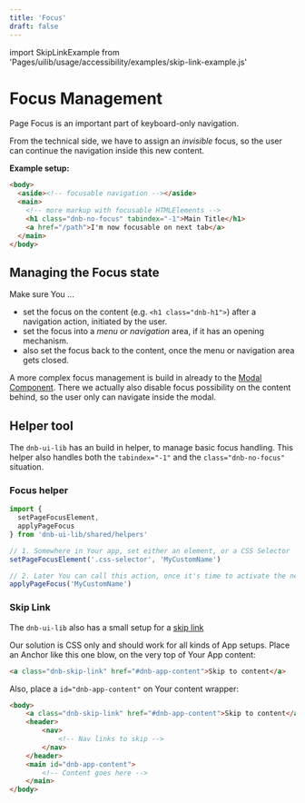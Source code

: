 ```yaml
---
title: 'Focus'
draft: false
---
```


import SkipLinkExample from 'Pages/uilib/usage/accessibility/examples/skip-link-example.js'

# Focus Management

Page Focus is an important part of keyboard-only navigation.

From the technical side, we have to assign an _invisible_ focus, so the user can continue the navigation inside this new content.

**Example setup:**

```html
<body>
  <aside><!-- focusable navigation --></aside>
  <main>
    <!-- more markup with focusable HTMLElements -->
    <h1 class="dnb-no-focus" tabindex="-1">Main Title</h1>
    <a href="/path">I'm now focusable on next tab</a>
  </main>
</body>
```

## Managing the Focus state

Make sure You ...

- set the focus on the content (e.g. `<h1 class="dnb-h1">`) after a navigation action, initiated by the user.
- set the focus into a _menu or navigation_ area, if it has an opening mechanism.
- also set the focus back to the content, once the menu or navigation area gets closed.

A more complex focus management is build in already to the [Modal Component](/uilib/components/modal). There we actually also disable focus possibility on the content behind, so the user only can navigate inside the modal.

## Helper tool

The `dnb-ui-lib` has an build in helper, to manage basic focus handling.
This helper also handles both the `tabindex="-1"` and the `class="dnb-no-focus"` situation.

### Focus helper

```js
import {
  setPageFocusElement,
  applyPageFocus
} from 'dnb-ui-lib/shared/helpers'

// 1. Somewhere in Your app, set either an element, or a CSS Selector
setPageFocusElement('.css-selector', 'MyCustomName')

// 2. Later You can call this action, once it's time to activate the new focus state
applyPageFocus('MyCustomName')
```

### Skip Link

The `dnb-ui-lib` also has a small setup for a [skip link](https://www.w3.org/TR/WCAG20-TECHS/G1.html)

Our solution is CSS only and should work for all kinds of App setups.
Place an Anchor like this one blow, on the very top of Your App content:

<SkipLinkExample />

<!-- prettier-ignore-start -->
```html
<a class="dnb-skip-link" href="#dnb-app-content">Skip to content</a>
```
<!-- prettier-ignore-end -->

Also, place a `id="dnb-app-content"` on Your content wrapper:

<!-- prettier-ignore-start -->
```html
<body>
    <a class="dnb-skip-link" href="#dnb-app-content">Skip to content</a>
    <header>
        <nav>
            <!-- Nav links to skip -->
        </nav>
    </header>
    <main id="dnb-app-content">
        <!-- Content goes here -->
    </main>
</body>
```
<!-- prettier-ignore-end -->
